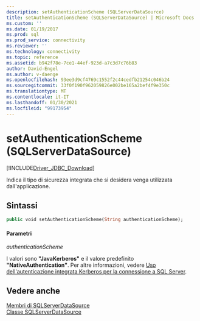 ```yaml
---
description: setAuthenticationScheme (SQLServerDataSource)
title: setAuthenticationScheme (SQLServerDataSource) | Microsoft Docs
ms.custom: ''
ms.date: 01/19/2017
ms.prod: sql
ms.prod_service: connectivity
ms.reviewer: ''
ms.technology: connectivity
ms.topic: reference
ms.assetid: b942f78e-7ce1-44ef-923d-a7c3d7c76b83
author: David-Engel
ms.author: v-daenge
ms.openlocfilehash: 93ee3d9cf4769c1552f2c44cedfb21254c046b24
ms.sourcegitcommit: 33f0f190f962059826e002be165a2bef4f9e350c
ms.translationtype: MT
ms.contentlocale: it-IT
ms.lasthandoff: 01/30/2021
ms.locfileid: "99173954"
---
```

# <a name="setauthenticationscheme-sqlserverdatasource"></a>setAuthenticationScheme (SQLServerDataSource)
[!INCLUDE[Driver_JDBC_Download](../../../includes/driver_jdbc_download.md)]

  Indica il tipo di sicurezza integrata che si desidera venga utilizzata dall'applicazione.  
  
## <a name="syntax"></a>Sintassi  
  
```vb  
public void setAuthenticationScheme(String authenticationScheme);  
```  
  
#### <a name="parameters"></a>Parametri  
 *authenticationScheme*  
  
 I valori sono **"JavaKerberos"** e il valore predefinito **"NativeAuthentication"**. Per altre informazioni, vedere [Uso dell'autenticazione integrata Kerberos per la connessione a SQL Server](../../../connect/jdbc/using-kerberos-integrated-authentication-to-connect-to-sql-server.md).  
  
## <a name="see-also"></a>Vedere anche  
 [Membri di SQLServerDataSource](../../../connect/jdbc/reference/sqlserverdatasource-members.md)   
 [Classe SQLServerDataSource](../../../connect/jdbc/reference/sqlserverdatasource-class.md)  
  
  
